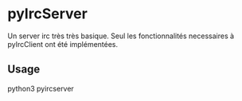 # pyIrcServer

Un server irc très très basique. Seul les fonctionnalités necessaires à pyIrcClient ont été implémentées.


## Usage

  python3 pyircserver <port>

